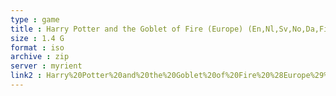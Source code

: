 ```yaml
---
type : game
title : Harry Potter and the Goblet of Fire (Europe) (En,Nl,Sv,No,Da,Fi,Pl)
size : 1.4 G
format : iso
archive : zip
server : myrient
link2 : Harry%20Potter%20and%20the%20Goblet%20of%20Fire%20%28Europe%29%20%28En%2CNl%2CSv%2CNo%2CDa%2CFi%2CPl%29
---
```

